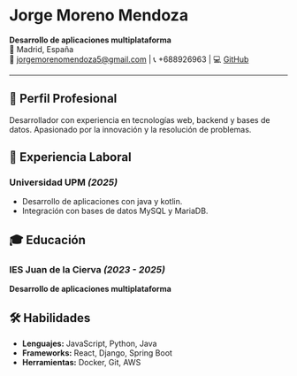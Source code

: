 # Jorge Moreno Mendoza
**Desarrollo de aplicaciones multiplataforma**  
📍 Madrid, España  
📧 jorgemorenomendoza5@gmail.com | 📞 +688926963 | 💻 [GitHub](https://github.com/Jorgeprogram-ctrl)

---

## 🎯 Perfil Profesional
Desarrollador con experiencia en tecnologías web, backend y bases de datos. Apasionado por la innovación y la resolución de problemas.

## 💼 Experiencia Laboral
### Universidad UPM *(2025)*
- Desarrollo de aplicaciones con java y kotlin.
- Integración con bases de datos MySQL y MariaDB.

## 🎓 Educación
### IES Juan de la Cierva *(2023 - 2025)*
**Desarrollo de aplicaciones multiplataforma**

## 🛠️ Habilidades
- **Lenguajes:** JavaScript, Python, Java
- **Frameworks:** React, Django, Spring Boot
- **Herramientas:** Docker, Git, AWS
